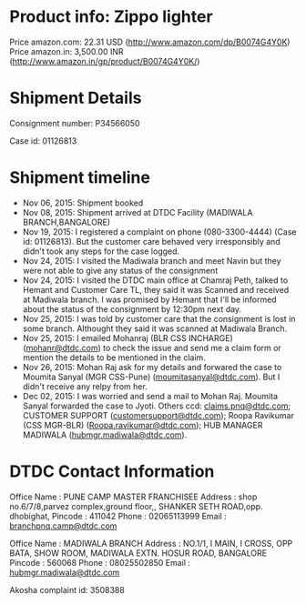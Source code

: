 # Product info: Zippo lighter
Price amazon.com: 22.31 USD (http://www.amazon.com/dp/B0074G4Y0K)  
Price amazon.in: 3,500.00 INR (http://www.amazon.in/gp/product/B0074G4Y0K/)  

# Shipment Details
Consignment number: P34566050

Case id: 01126813

# Shipment timeline 
- Nov 06, 2015: Shipment booked
- Nov 08, 2015: Shipment arrived at DTDC Facility (MADIWALA BRANCH,BANGALORE)
- Nov 19, 2015: I registered a complaint on phone (080-3300-4444) (Case id: 01126813). But the customer care behaved very irresponsibly and didn't took any steps for the case logged.
- Nov 24, 2015: I visited the Madiwala branch and meet Navin but they were not able to give any status of the consignment
- Nov 24, 2015: I visited the DTDC main office at Chamraj Peth, talked to Hemant and Customer Care TL, they said it was Scanned and received at Madiwala branch. I was promised by Hemant that I'll be informed about the status of the consignment by 12:30pm next day.
- Nov 25, 2015: I was told by customer care that the consignment is lost in some branch. Althought they said it was scanned at Madiwala Branch.
- Nov 25, 2015: I emailed Mohanraj (BLR CSS INCHARGE) (mohanr@dtdc.com) to check the issue and send me a claim form or mention the details to be mentioned in the claim.
- Nov 26, 2015: Mohan Raj ask for my details and forwared the case to Moumita Sanyal (MGR CSS-Pune) (moumitasanyal@dtdc.com). But I didn't receive any relpy from her.
- Dec 02, 2015: I was worried and send a mail to Mohan Raj. Moumita Sanyal forwarded the case to Jyoti. Others ccd: claims.pnq@dtdc.com; CUSTOMER SUPPORT (customersupport@dtdc.com); Roopa Ravikumar (CSS MGR-BLR) (Roopa.ravikumar@dtdc.com); HUB MANAGER MADIWALA (hubmgr.madiwala@dtdc.com).

# DTDC Contact Information
Office Name : PUNE CAMP MASTER FRANCHISEE
Address : shop no.6/7/8,parvez complex,ground floor,, SHANKER SETH ROAD,opp. dhobighat,
Pincode : 411042
Phone : 02065113999
Email : branchpnq.camp@dtdc.com

Office Name : MADIWALA BRANCH
Address : NO.1/1, I MAIN, I CROSS, OPP BATA, SHOW ROOM, MADIWALA EXTN. HOSUR ROAD, BANGALORE
Pincode : 560068
Phone : 08025502850
Email : hubmgr.madiwala@dtdc.com


Akosha complaint id: 3508388
